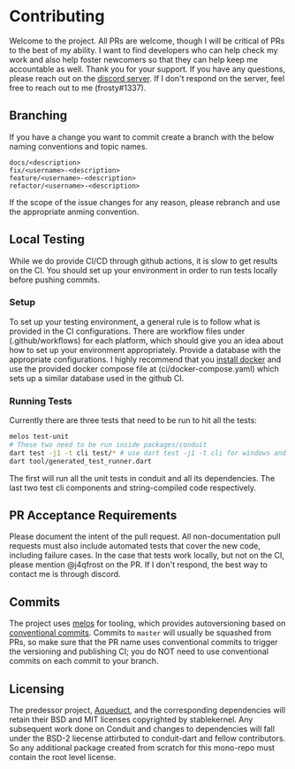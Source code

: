 # Contributing
Welcome to the project. All PRs are welcome, though I will be critical of PRs to the best of my ability. I want to find developers who can help check my work and also help foster newcomers so that they can help keep me accountable as well. Thank you for your support. If you have any questions, please reach out on the [discord server](https://discord.gg/FyJj45NXPx). If I don't respond on the server, feel free to reach out to me (frosty#1337).

## Branching
If you have a change you want to commit create a branch with the below naming conventions and topic names.
```
docs/<description>
fix/<username>-<description>
feature/<username>-<description>
refactor/<username>-<description>
```
If the scope of the issue changes for any reason, please rebranch and use the appropriate anming convention.

## Local Testing
While we do provide CI/CD through github actions, it is slow to get results on the CI. You should set up your environment in order to run tests locally before pushing commits.

### Setup
To set up your testing environment, a general rule is to follow what is provided in the CI configurations. There are workflow files under (.github/workflows) for each platform, which should give you an idea about how to set up your environment appropriately. Provide a database with the appropriate configurations. I highly recommend that you [install docker](https://docs.docker.com/get-docker/) and use the provided docker compose file at (ci/docker-compose.yaml) which sets up a similar database used in the github CI.

### Running Tests
Currently there are three tests that need to be run to hit all the tests:
```bash
melos test-unit
# These two need to be run inside packages/conduit
dart test -j1 -t cli test/* # use dart test -j1 -t cli for windows and macos
dart tool/generated_test_runner.dart
```
The first will run all the unit tests in conduit and all its dependencies. The last two test cli components and string-compiled code respectively.

## PR Acceptance Requirements
Please document the intent of the pull request. All non-documentation pull requests must also include automated tests that cover the new code, including failure cases. In the case that tests work locally, but not on the CI, please mention @j4qfrost on the PR. If I don't respond, the best way to contact me is through discord.

## Commits
The project uses [melos](https://pub.dev/packages/melos) for tooling, which provides autoversioning based on [conventional commits](https://www.conventionalcommits.org/en/v1.0.0/). Commits to `master` will usually be squashed from PRs, so make sure that the PR name uses conventional commits to trigger the versioning and publishing CI; you do NOT need to use conventional commits on each commit to your branch.

## Licensing
The predessor project, [Aqueduct](https://www.github.com/stablekernel/aquedect), and the corresponding dependencies will retain their BSD and MIT licenses copyrighted by stablekernel. Any subsequent work done on Conduit and changes to dependencies will fall under the BSD-2 liecense attirbuted to conduit-dart and fellow contributors. So any additional package created from scratch for this mono-repo must contain the root level license.
